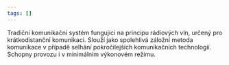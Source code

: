 ```yaml
---
tags: []
---
```

Tradiční komunikační systém fungující na principu rádiových vln, určený pro krátkodistanční komunikaci. Slouží jako spolehlivá záložní metoda komunikace v případě selhání pokročilejších komunikačních technologií. Schopny provozu i v minimálním výkonovém režimu.
